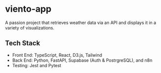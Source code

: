 # viento-app
A passion project that retrieves weather data via an API and displays it in a variety of visualizations.
## Tech Stack
- Front End: TypeScript, React, D3.js, Tailwind
- Back End: Python, FastAPI, Supabase (Auth & PostrgreSQL), and n8n
- Testing: Jest and Pytest
